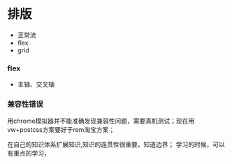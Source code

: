 # 排版

* 正常流
* flex
* grid

### flex

* 主轴、交叉轴


### 兼容性错误

用chrome模拟器并不能准确发现兼容性问题，需要真机测试；现在用vw+postcss方案要好于rem淘宝方案；

在自己的知识体系扩展知识,知识的连贯性很重要，知道边界；
学习的时候，可以有重点的学习，